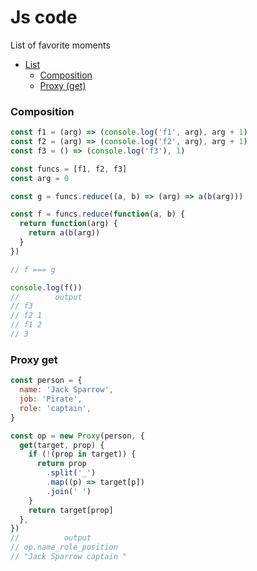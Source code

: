 # Js code
List of favorite moments

- [List](#root)
  - [Composition](#composition)
  - [Proxy (get)](#proxy-get)

### Composition
```javascript
const f1 = (arg) => (console.log('f1', arg), arg + 1)
const f2 = (arg) => (console.log('f2', arg), arg + 1)
const f3 = () => (console.log('f3'), 1)

const funcs = [f1, f2, f3]
const arg = 0

const g = funcs.reduce((a, b) => (arg) => a(b(arg)))

const f = funcs.reduce(function(a, b) {
  return function(arg) {
    return a(b(arg))
  }
})

// f === g

console.log(f())
//        output
// f3
// f2 1
// f1 2
// 3
```
### Proxy get
```javascript
const person = {
  name: 'Jack Sparrow',
  job: 'Pirate',
  role: 'captain',
}

const op = new Proxy(person, {
  get(target, prop) {
    if (!(prop in target)) {
      return prop
        .split('_')
        .map((p) => target[p])
        .join(' ')
    }
    return target[prop]
  },
})
//          output
// op.name_role_position
// "Jack Sparrow captain "
```
